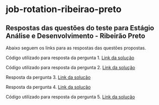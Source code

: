 # job-rotation-ribeirao-preto

## Respostas das questões do teste para Estágio Análise e Desenvolvimento - Ribeirão Preto 
Abaixo seguem os links para as respostas das questões propostas.

Código utilizado para resposta da pergunta 1. [Link da solução](https://github.com/RafaelPotiguar/job-rotation-ribeirao-preto/blob/main/soma.js)

Código utilizado para resposta da pergunta 2. [Link da solução](https://github.com/RafaelPotiguar/job-rotation-ribeirao-preto/blob/main/fibonacci.js)

Resposta da pergunta 3. [Link da solução](https://github.com/RafaelPotiguar/job-rotation-ribeirao-preto/blob/main/logica-elemento.txt)

Resposta da pergunta 4. [Link da solução](https://github.com/RafaelPotiguar/job-rotation-ribeirao-preto/blob/main/rodovia.txt)

Código utilizado para resposta da pergunta 5. [Link da solução](https://github.com/RafaelPotiguar/job-rotation-ribeirao-preto/blob/main/inverte.js)
